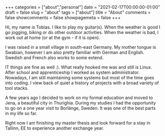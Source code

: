 +++
categories = ["about","personal"]
date = "2021-02-17T00:00:00-01:00"
draft = false
slug = "about"
tags = ["about"]
title = "About"
comments = false
showcomments = false
showpagemeta = false
+++

Hi, my name is Tobias. I like to play my guitar(s). When the weather is good I go
jogging, biking or do other outdoor activities. When the weather is bad, I work out at home (or at the gym - if it is open).

I was raised in a small village in south-east Germany. 
My mother tongue is Swabian, however I am also pretty familiar with German and English. 
Swedish and French also works to some extend.

IT things are fine as well :). What really hooked me was and still is Linux.
After school and apprenticeship I worked as system administrator.
Nowadays, I am still maintaining some systems but most of the time goes into coding. 
I view back of quiet a history of projects with a broad variety of tool stacks.

A few years ago I decided to work on my formal education and moved to Jena, a beautiful city in Thurighia. During my studies I had the opportunity to go on a one year visit to Borlänge, Sweden. It was one of the best parts in my life so far.

Right now I am finishing my master thesis and look forward for a stay in Tallinn, EE to experience another exchange year.
